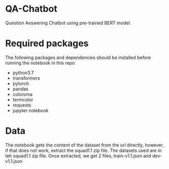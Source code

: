 # QA-Chatbot
Question Answering Chatbot using pre-trained BERT model. 

# Required packages
The following packages and dependencies should be installed before running the notebook in this repo
 - python3.7
 - transformers
 - pytorch
 - pandas
 - coloroma
 - termcolor
 - requests
 - jupyter notebook

# Data
The notebook gets the content of the dataset from the url directly, however, if that does not work, extract the squad1.1 zip file.
The datasets used are in teh squad1.1 zip file. Once extracted, we get 2 files, train-v1.1.json and dev-v1.1.json
